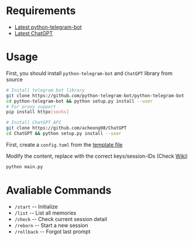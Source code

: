 # Requirements

- [Latest python-telegram-bot](https://github.com/python-telegram-bot/python-telegram-bot)
- [Latest ChatGPT](https://github.com/acheong08/ChatGPT)

# Usage

First, you should install `python-telegram-bot` and `ChatGPT` library from source 
```bash
# Install telegram bot library
git clone https://github.com/python-telegram-bot/python-telegram-bot
cd python-telegram-bot && python setup.py install --user
# For proxy support
pip install httpx[socks]

# Install ChatGPT API
git clone https://github.com/acheong08/ChatGPT
cd ChatGPT && python setup.py install --user
```

First, create a `config.toml` from the [template file](./config.example.toml)

Modify the content, replace with the correct keys/session-IDs (Check [Wiki](https://github.com/acheong08/ChatGPT/wiki/Setup0))

```bash
python main.py
```

# Avaliable Commands

- `/start` -- Initialize
- `/list` -- List all memories
- `/check` -- Check current session detail
- `/reborn` -- Start a new session
- `/rollback` -- Forgot last prompt 
